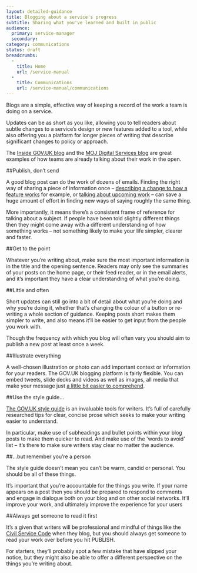 ```yaml
---
layout: detailed-guidance
title: Blogging about a service's progress
subtitle: Sharing what you've learned and built in public
audience:
  primary: service-manager
  secondary:
category: communications
status: draft
breadcrumbs:
  -
    title: Home
    url: /service-manual
  -
    title: Communications
    url: /service-manual/communications
---
```


Blogs are a simple, effective way of keeping a record of the work a team is doing on a service. 

Updates can be as short as you like, allowing you to tell readers about subtle changes to a service’s design or new features added to a tool, while also offering you a platform for longer pieces of writing that describe significant changes to policy or approach.

The [Inside GOV.UK blog](https://insidegovuk.blog.gov.uk/) and the [MOJ Digital Services blog](http://blogs.justice.gov.uk/digital/) are great examples of how teams are already talking about their work in the open.

##Publish, don’t send

A good blog post can do the work of dozens of emails. Finding the right way of sharing a piece of information once – [describing a change to how a feature works](https://insidegovuk.blog.gov.uk/2013/08/07/the-future-of-detailed-guides/) for example, or [talking about upcoming work](https://insidegovuk.blog.gov.uk/2013/09/23/coming-in-this-sprint-featuring-on-topics-changes-to-html-publications-and-more/) – can save a huge amount of effort in finding new ways of saying roughly the same thing.

More importantly, it means there’s a consistent frame of reference for talking about a subject. If people have been told slightly different things then they might come away with a different understanding of how something works – not something likely to make your life simpler, clearer and faster.

##Get to the point

Whatever you’re writing about, make sure the most important information is in the title and the opening sentence. Readers may only see the summaries of your posts on the home page, or their feed reader, or in the email alerts, and it’s important they have a clear understanding of what you’re doing.

##Little and often

Short updates can still go into a bit of detail about what you’re doing and why you’re doing it, whether that’s changing the colour of a button or re-writing a whole section of guidance. Keeping posts short makes them simpler to write, and also means it’ll be easier to get input from the people you work with.

Though the frequency with which you blog will often vary you should aim to publish a new post at least once a week.

##Illustrate everything

A well-chosen illustration or photo can add important context or information for your readers. The GOV.UK blogging platform is fairly flexible. You can embed tweets, slide decks and videos as well as images, all media that make your message just [a little bit easier to comprehend](https://insidegovuk.blog.gov.uk/2013/09/11/prototyping-browse-and-navigation/).

##Use the style guide...

[The GOV.UK style guide](https://www.gov.uk/designprinciples/styleguide) is an invaluable tools for writers. It’s full of carefully researched tips for clear, concise prose which seeks to make your writing easier to understand.

In particular, make use of subheadings and bullet points within your blog posts to make them quicker to read. And make use of the 'words to avoid' list – it’s there to make sure writers stay clear no matter the audience.

##...but remember you’re a person

The style guide doesn’t mean you can’t be warm, candid or personal. You should be all of these things. 

It’s important that you’re accountable for the things you write. If your name appears on a post then you should be prepared to respond to comments and engage in dialogue both on your blog and on other social networks. It’ll improve your work, and ultimately improve the experience for your users

##Always get someone to read it first

It’s a given that writers will be professional and mindful of things like the [Civil Service Code](http://www.civilservice.gov.uk/about/values) when they blog, but you should always get someone to read your work over before you hit PUBLISH. 

For starters, they’ll probably spot a few mistake that have slipped your notice, but they might also be able to offer a different perspective on the things you’re writing about. 
